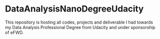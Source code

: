 # DataAnalysisNanoDegreeUdacity
This repository is hosting all codes, projects and deliverable I had towards my Data Analysis Professional Degree from Udacity and under sponsorship of eFWD.
